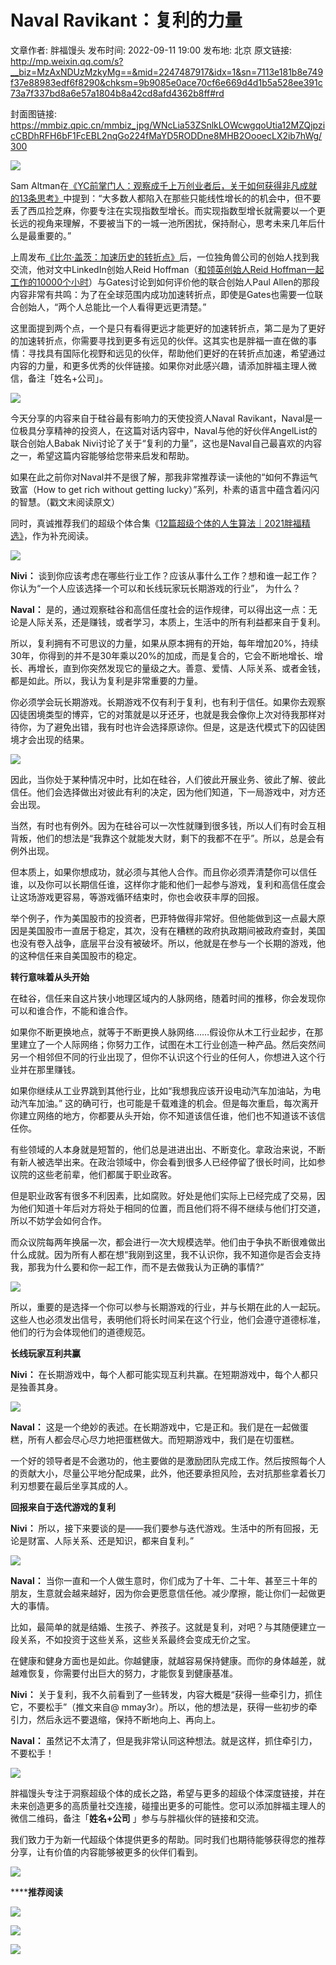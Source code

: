 # Naval Ravikant：复利的力量

文章作者: 胖福馒头
发布时间: 2022-09-11 19:00
发布地: 北京
原文链接: http://mp.weixin.qq.com/s?__biz=MzAxNDUzMzkyMg==&mid=2247487917&idx=1&sn=7113e181b8e749f37e88983edf6f8290&chksm=9b9085e0ace70cf6e669d4d1b5a528ee391c73a7f337bd8a6e57a1804b8a42cd8afd4362b8ff#rd

封面图链接: https://mmbiz.qpic.cn/mmbiz_jpg/WNcLia53ZSnlkLOWcwgqoUtia12MZQjpzicCBDhRFH6bF1FcEBL2nqGo224fMaYD5RODDne8MHB2OooecLX2ib7hWg/300

![](https://mmbiz.qpic.cn/mmbiz_gif/WNcLia53ZSnnAkJs802skTlVBicopgeHudu8sbWe0bmzMX3nhV5BwFx9h4rx0PocboRkNDsLROibA9nyia3gCmFTWg/640?wx_fmt=gif)  

Sam
Altman在[《YC前掌门人：观察成千上万创业者后，关于如何获得非凡成就的13条思考》](http://mp.weixin.qq.com/s?__biz=MzAxNDUzMzkyMg==&mid=2247486885&idx=1&sn=222285c49db9bae3c931a0786fc5ae3a&chksm=9b9099e8ace710fee868f6dde3c15d424ecfe3994e640882ea931908493239c58350ec135413&scene=21#wechat_redirect)中提到：“大多数人都陷入在那些只能线性增长的的机会中，但不要丢了西瓜捡芝麻，你要专注在实现指数型增长。而实现指数型增长就需要以一个更长远的视角来理解，不要被当下的一城一池所困扰，保持耐心，思考未来几年后什么是最重要的。”

上周发布[《比尔·盖茨：加速历史的转折点》](http://mp.weixin.qq.com/s?__biz=MzAxNDUzMzkyMg==&mid=2247487893&idx=1&sn=d6018c08613fed406340b221d3f431b3&chksm=9b9085d8ace70ccebdb34e242490c4b3633a3f0402ca3648d5a16b7bf3af2f6f17e42227c52a&scene=21#wechat_redirect)后，一位独角兽公司的创始人找到我交流，他对文中LinkedIn创始人Reid
Hoffman（[和领英创始人Reid
Hoffman一起工作的10000个小时](http://mp.weixin.qq.com/s?__biz=MzAxNDUzMzkyMg==&mid=2247486437&idx=1&sn=a86c2e2480f6b2d8c39193b931bc2ca8&chksm=9b909fa8ace716be236db2cdeacc89774b4f5bc4ab5049358f0bbd97ab46ed4f4556b9223fb1&scene=21#wechat_redirect)）与Gates讨论到如何评价他的联合创始人Paul
Allen的那段内容非常有共鸣：为了在全球范围内成功加速转折点，即使是Gates也需要一位联合创始人，“两个人总能比一个人看得更远更清楚。”

这里面提到两个点，一个是只有看得更远才能更好的加速转折点，第二是为了更好的加速转折点，你需要寻找到更多有远见的伙伴。这其实也是胖福一直在做的事情：寻找具有国际化视野和远见的伙伴，帮助他们更好的在转折点加速，希望通过内容的力量，和更多优秀的伙伴链接。如果你对此感兴趣，请添加胖福主理人微信，备注「姓名+公司」。

![](https://mmbiz.qpic.cn/mmbiz_png/WNcLia53ZSnmzB2km00GUmkdOuH1rCFiawwTOhnH24NBhwzFILvlxaJUnAZs8gDvewxQTpI2fY2eLOH8Ibxylsicg/640?wx_fmt=png)

今天分享的内容来自于硅谷最有影响力的天使投资人Naval
Ravikant，Naval是一位极具分享精神的投资人，在这篇对话内容中，Naval与他的好伙伴AngelList的联合创始人Babak
Nivi讨论了关于“复利的力量”，这也是Naval自己最喜欢的内容之一，希望这篇内容能够给您带来启发和帮助。

如果在此之前你对Naval并不是很了解，那我非常推荐读一读他的“如何不靠运气致富（How to get rich without getting
lucky）”系列，朴素的语言中蕴含着闪闪的智慧。（戳文末阅读原文）

同时，真诚推荐我们的超级个体合集《[12篇超级个体的人生算法｜2021胖福精选》](http://mp.weixin.qq.com/s?__biz=MzAxNDUzMzkyMg==&mid=2247487313&idx=1&sn=753568417add51958284b2cb5a1086fd&chksm=9b909b1cace7120a493b0e0f86b5d7dcc26734406bd2947a7392e8c5cdf8f6f5dc36718ce690&scene=21#wechat_redirect)，作为补充阅读。  

![](https://mmbiz.qpic.cn/mmbiz_jpg/WNcLia53ZSnljsOicxvBZbbZxC3UmNINqfpLmJs2msSAtj3VeuHS0bHhCHicyfgugvP8XjxOK7AibyfJj9Y7ss2icng/640?wx_fmt=jpeg)

**Nivi：** 谈到你应该考虑在哪些行业工作？应该从事什么工作？想和谁一起工作？你认为“一个人应该选择一个可以和长线玩家玩长期游戏的行业”， 为什么？  

**Naval：** 是的，通过观察硅谷和高信任度社会的运作规律，可以得出这一点：无论是人际关系，还是赚钱，或者学习，本质上，生活中的所有利益都来自于复利。

所以，复利拥有不可思议的力量，如果从原本拥有的开始，每年增加20%，持续30年，你得到的并不是30年乘以20%的加成，而是复合的，它会不断地增长、增长、再增长，直到你突然发现它的量级之大。善意、爱情、人际关系、或者金钱，都是如此。所以，我认为复利是非常重要的力量。

你必须学会玩长期游戏。长期游戏不仅有利于复利，也有利于信任。如果你去观察囚徒困境类型的博弈，它的对策就是以牙还牙，也就是我会像你上次对待我那样对待你，为了避免出错，我有时也许会选择原谅你。但是，这是迭代模式下的囚徒困境才会出现的结果。

![](https://mmbiz.qpic.cn/mmbiz_jpg/WNcLia53ZSnljsOicxvBZbbZxC3UmNINqf7SyGPvCHYldUiaWv9xadicAzsNve4cfkfDImibpDA1ibAQh4vqZnT6OdLg/640?wx_fmt=jpeg)

因此，当你处于某种情况中时，比如在硅谷，人们彼此开展业务、彼此了解、彼此信任。他们会选择做出对彼此有利的决定，因为他们知道，下一局游戏中，对方还会出现。

当然，有时也有例外。因为在硅谷可以一次性就赚到很多钱，所以人们有时会互相背叛，他们的想法是“我靠这个就能发大财，剩下的我都不在乎”。所以，总是会有例外出现。

但本质上，如果你想成功，就必须与其他人合作。而且你必须弄清楚你可以信任谁，以及你可以长期信任谁，这样你才能和他们一起参与游戏，复利和高信任度会让这场游戏更容易，等游戏循环结束时，你也会收获丰厚的回报。

举个例子，作为美国股市的投资者，巴菲特做得非常好。但他能做到这一点最大原因是美国股市一直居于稳定，其次，没有在糟糕的政府执政期间被政府查封，美国也没有卷入战争，底层平台没有被破坏。所以，他就是在参与一个长期的游戏，他的这种信任来自美国股市的稳定。

  

**转行意味着从头开始**

在硅谷，信任来自这片狭小地理区域内的人脉网络，随着时间的推移，你会发现你可以和谁合作，不能和谁合作。

如果你不断更换地点，就等于不断更换人脉网络……假设你从木工行业起步，在那里建立了一个人际网络；你努力工作，试图在木工行业创造一种产品。然后突然间另一个相邻但不同的行业出现了，但你不认识这个行业的任何人，你想进入这个行业并在那里赚钱。

如果你继续从工业界跳到其他行业，比如“我想我应该开设电动汽车加油站，为电动汽车加油。”
这的确可行，也可能是千载难逢的机会。但是每次重启，每次离开你建立网络的地方，你都要从头开始，你不知道该信任谁，他们也不知道该不该信任你。

有些领域的人本身就是短暂的，他们总是进进出出、不断变化。拿政治来说，不断有新人被选举出来。在政治领域中，你会看到很多人已经停留了很长时间，比如参议院的这些老前辈，他们都属于职业政客。

但是职业政客有很多不利因素，比如腐败。好处是他们实际上已经完成了交易，因为他们知道十年后对方将处于相同的位置，而且他们将不得不继续与他们打交道，所以不妨学会如何合作。

而众议院每两年换届一次，都会进行一次大规模选举。他们由于争执不断很难做出什么成就。因为所有人都在想“我刚到这里，我不认识你，我不知道你是否会支持我，那我为什么要和你一起工作，而不是去做我认为正确的事情?”

![](https://mmbiz.qpic.cn/mmbiz_jpg/WNcLia53ZSnljsOicxvBZbbZxC3UmNINqfJKMugt4KWw1Inp4TzWdTRN8pDialXtbyUpaOOobsRH3FKqOoiaTgOJdw/640?wx_fmt=jpeg)

所以，重要的是选择一个你可以参与长期游戏的行业，并与长期在此的人一起玩。这些人也必须发出信号，表明他们将长时间呆在这个行业，他们会遵守道德标准，他们的行为会体现他们的道德规范。

  

**长线玩家互利共赢**  

**Nivi：** 在长期游戏中，每个人都可能实现互利共赢。在短期游戏中，每个人都只是独善其身。

![](https://mmbiz.qpic.cn/mmbiz_jpg/WNcLia53ZSnljsOicxvBZbbZxC3UmNINqfKd5NVwurvFGPAFicFrrBkXP8VVKIYW0kw6YrYGMflqVbQ1UcQ2KbLFQ/640?wx_fmt=jpeg)

**Naval：** 这是一个绝妙的表述。在长期游戏中，它是正和。我们是在一起做蛋糕，所有人都会尽心尽力地把蛋糕做大。而短期游戏中，我们是在切蛋糕。

一个好的领导者是不会邀功的，他主要做的是激励团队完成工作。然后按照每个人的贡献大小，尽量公平地分配成果，此外，他还要承担风险，去对抗那些拿着长刀利刃想要在最后坐享其成的人。

  

**回报来自于迭代游戏的复利**

**Nivi：** 所以，接下来要谈的是——我们要参与迭代游戏。生活中的所有回报，无论是财富、人际关系、还是知识，都来自复利。”

![](https://mmbiz.qpic.cn/mmbiz_jpg/WNcLia53ZSnljsOicxvBZbbZxC3UmNINqfB1bgtibnMQGMxMXZibX8icsAAJ8leq0INHPEiagIKqKibjOdYdicjBGsKSLQ/640?wx_fmt=jpeg)

**Naval：**
当你一直和一个人做生意时，你们成为了十年、二十年、甚至三十年的朋友，生意就会越来越好，因为你会更愿意信任他。减少摩擦，能让你们一起做更大的事情。

比如，最简单的就是结婚、生孩子、养孩子。这就是复利，对吧？与其随便建立一段关系，不如投资于这些关系，这些关系最终会变成无价之宝。

在健康和健身方面也是如此。你越健康，就越容易保持健康。而你的身体越差，就越难恢复，你需要付出巨大的努力，才能恢复到健康基准。

**Nivi：** 关于复利，我不久前看到了一些转发，内容大概是“获得一些牵引力，抓住它，不要松手”（推文来自@
mmay3r）。所以，他的想法是，获得一些初步的牵引力，然后永远不要退缩，保持不断地向上、再向上。

**Naval：** 虽然记不太清了，但是我非常认同这种想法。就是这样，抓住牵引力，不要松手！

  

![](https://mmbiz.qpic.cn/mmbiz_png/WNcLia53ZSnkscO8HUiarib6DibgMHAkbbjj87RlXIMSt47BicTTQDUCdjdQuC7J6fQ7PDmYsWKwR114C5LR9ms9emw/640?wx_fmt=png)

胖福馒头专注于洞察超级个体的成长之路，希望与更多的超级个体深度链接，并在未来创造更多的高质量社交连接，碰撞出更多的可能性。您可以添加胖福主理人的微信二维码，备注「**姓名+公司**
」参与与胖福伙伴的链接和交流。

我们致力于为新一代超级个体提供更多的帮助。同时我们也期待能够获得您的推荐分享，让有价值的内容能够被更多的伙伴们看到。

![](https://mmbiz.qpic.cn/mmbiz_png/WNcLia53ZSnmzB2km00GUmkdOuH1rCFiawNLDHxVic0Rs4ju0dAAmlBPdVmpUjsdlV2ITcM5vMHOv08EOKCq2x0cg/640?wx_fmt=png)

******推荐阅读**

[![](https://mmbiz.qpic.cn/mmbiz_jpg/WNcLia53ZSnm37LwwBG9jSeoUS0hibBXLKfiaTgniaJgfj7JgjbqlyBrh5y0cyDdvlDwo4ial0PvgDRvRrCvtkoWGuA/640?wx_fmt=jpeg)](http://mp.weixin.qq.com/s?__biz=MzAxNDUzMzkyMg==&mid=2247487893&idx=1&sn=d6018c08613fed406340b221d3f431b3&chksm=9b9085d8ace70ccebdb34e242490c4b3633a3f0402ca3648d5a16b7bf3af2f6f17e42227c52a&scene=21#wechat_redirect)

  

[![](https://mmbiz.qpic.cn/mmbiz_jpg/WNcLia53ZSnmZ5LFvdCRqJCgzN09ummhZ2diaDabYhRldUmEVCyhWxkbwUEfd8ZWVnQeGUqicNT74iccP8NkKxzaYg/640?wx_fmt=jpeg)](http://mp.weixin.qq.com/s?__biz=MzAxNDUzMzkyMg==&mid=2247487313&idx=1&sn=753568417add51958284b2cb5a1086fd&chksm=9b909b1cace7120a493b0e0f86b5d7dcc26734406bd2947a7392e8c5cdf8f6f5dc36718ce690&scene=21#wechat_redirect)

  

![](https://mmbiz.qpic.cn/mmbiz_gif/WNcLia53ZSnkUibiaZC67Qk2qjD4RJdQ5ib6QAQhevZ5n87ibVSmyJnJzQWbePwxxZNN4kAWnLhldUoz7vPUDzJjyqg/640?wx_fmt=gif)


